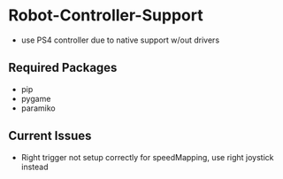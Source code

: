 # Robot-Controller-Support

- use PS4 controller due to native support w/out drivers

## Required Packages

- pip
- pygame
- paramiko

## Current Issues

- Right trigger not setup correctly for speedMapping, use right joystick instead
